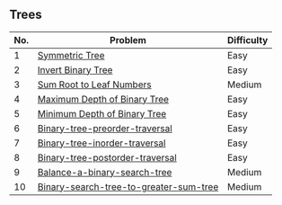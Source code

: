 ## Trees

| No.  | Problem                                           | Difficulty |
|----|---------------------------------------------------|------------|
| 1  | [Symmetric Tree](https://leetcode.com/problems/symmetric-tree/)                                         | Easy       |
| 2  | [Invert Binary Tree](https://leetcode.com/problems/invert-binary-tree/)                                   | Easy       |
| 3  | [Sum Root to Leaf Numbers](https://leetcode.com/problems/sum-root-to-leaf-numbers/)                       | Medium     |
| 4  | [Maximum Depth of Binary Tree](https://leetcode.com/problems/maximum-depth-of-binary-tree/)               | Easy       |
| 5  | [Minimum Depth of Binary Tree](https://leetcode.com/problems/minimum-depth-of-binary-tree/)               | Easy       |
| 6  | [Binary-tree-preorder-traversal](https://leetcode.com/problems/binary-tree-preorder-traversal/)               | Easy       |
| 7  | [Binary-tree-inorder-traversal](https://leetcode.com/problems/binary-tree-inorder-traversal/)               | Easy       |
| 8  | [Binary-tree-postorder-traversal](https://leetcode.com/problems/binary-tree-postorder-traversal/)               | Easy       |
| 9  | [Balance-a-binary-search-tree](https://leetcode.com/problems/balance-a-binary-search-tree/)               | Medium      |
| 10  | [Binary-search-tree-to-greater-sum-tree](https://leetcode.com/problems/binary-search-tree-to-greater-sum-tree/)               | Medium      |
